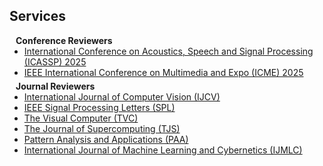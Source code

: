 ## Services

<h4 style="margin:0 10px 0;">Conference Reviewers</h4>

<ul style="margin:0 0 5px;">
  <li><a href="https://eccv2022.ecva.net/"><autocolor>International Conference on Acoustics, Speech and Signal Processing (ICASSP) 2025</autocolor></a></li>
  <li><a href="https://eccv2022.ecva.net/"><autocolor>IEEE International Conference on Multimedia and Expo (ICME) 2025</autocolor></a></li>
</ul>

<h4 style="margin:0 10px 0;">Journal Reviewers</h4>

<ul style="margin:0 0 20px;">
  <li><a href="https://www.springer.com/journal/11263"><autocolor>International Journal of Computer Vision (IJCV)</autocolor></a></li>
  <li><a href="https://www.springer.com/journal/11263"><autocolor>IEEE Signal Processing Letters (SPL)</autocolor></a></li>
  <li><a href="https://www.springer.com/journal/11263"><autocolor>The Visual Computer (TVC)</autocolor></a></li>
  <li><a href="https://www.springer.com/journal/11263"><autocolor>The Journal of Supercomputing (TJS)</autocolor></a></li>
  <li><a href="https://www.springer.com/journal/11263"><autocolor>Pattern Analysis and Applications (PAA)</autocolor></a></li>
  <li><a href="https://www.springer.com/journal/11263"><autocolor>International Journal of Machine Learning and Cybernetics (IJMLC)</autocolor></a></li>
</ul>
